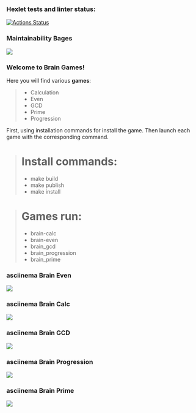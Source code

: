 ### Hexlet tests and linter status:

[![Actions Status](https://github.com/Garkasha/python-project-49/workflows/hexlet-check/badge.svg)](https://github.com/Garkasha/python-project-49/actions)

### Maintainability Bages

<a href="https://codeclimate.com/github/Garkasha/python-project-49/maintainability"><img src="https://api.codeclimate.com/v1/badges/c8dda4d49217e4d828e3/maintainability" /></a>

### Welcome to Brain Games!   

Here you will find various **games**:  

> - Calculation  
> - Even  
> - GCD  
> - Prime  
> - Progression  

First, using installation commands for install the game. Then launch each game with the corresponding command.

> # Install commands:  
>
> - make build  
> - make publish  
> - make install  

> # Games run:    
>
> - brain-calc  
> - brain-even  
> - brain_gcd  
> - brain_progression  
> - brain_prime  



### asciinema Brain Even

<a href="https://asciinema.org/a/y8A6yfBqIsEbWjYevD5GiVkQc" target="_blank"><img src="https://asciinema.org/a/y8A6yfBqIsEbWjYevD5GiVkQc.svg" /></a>

### asciinema Brain Calc

<a href="https://asciinema.org/a/Y7RvHbFyBEkhluecNmK7sZhu1" target="_blank"><img src="https://asciinema.org/a/Y7RvHbFyBEkhluecNmK7sZhu1.svg" /></a>

### asciinema Brain GCD

<a href="https://asciinema.org/a/DCV8TTPv03y8JqnrwMYJoUmRu" target="_blank"><img src="https://asciinema.org/a/DCV8TTPv03y8JqnrwMYJoUmRu.svg" /></a>

### asciinema Brain Progression

<a href="https://asciinema.org/a/CLVTqyHVVh38GKu2fohsM2KBy" target="_blank"><img src="https://asciinema.org/a/CLVTqyHVVh38GKu2fohsM2KBy.svg" /></a>

### asciinema Brain Prime

<a href="https://asciinema.org/a/T7N6VVNSKPtUNGDNgI639Zknl" target="_blank"><img src="https://asciinema.org/a/T7N6VVNSKPtUNGDNgI639Zknl.svg" /></a>

